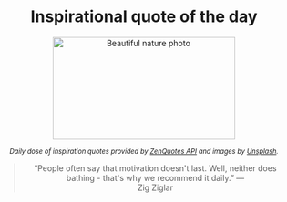 
<div align="center">

# Inspirational quote of the day

<img src="./data/photo.jpeg" alt="Beautiful nature photo" width="320" height="180">

<sub><i>Daily dose of inspiration quotes provided by [ZenQuotes API](https://zenquotes.io/) and images by [Unsplash](https://unsplash.com/).</i></sub>


<blockquote>&ldquo;People often say that motivation doesn't last. Well, neither does bathing - that's why we recommend it daily.&rdquo; &mdash; <footer>Zig Ziglar</footer></blockquote>

</div>
